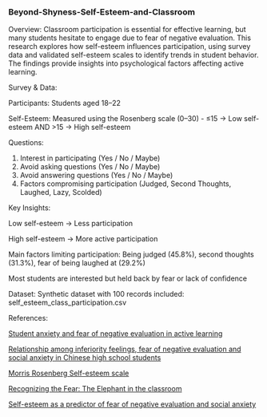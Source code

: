 ### Beyond-Shyness-Self-Esteem-and-Classroom

Overview: Classroom participation is essential for effective learning, but many students hesitate to engage due to fear of negative evaluation. This research explores how self-esteem influences participation, using survey data and validated self-esteem scales to identify trends in student behavior. The findings provide insights into psychological factors affecting active learning.

Survey & Data:

Participants: Students aged 18–22

Self-Esteem: Measured using the Rosenberg scale (0–30) - ≤15 → Low self-esteem AND >15 → High self-esteem

Questions:
1. Interest in participating (Yes / No / Maybe)
2. Avoid asking questions (Yes / No / Maybe)
3. Avoid answering questions (Yes / No / Maybe)
4. Factors compromising participation (Judged, Second Thoughts, Laughed, Lazy, Scolded)

Key Insights:

Low self-esteem → Less participation

High self-esteem → More active participation

Main factors limiting participation: Being judged (45.8%), second thoughts (31.3%), fear of being laughed at (29.2%)

Most students are interested but held back by fear or lack of confidence

Dataset: Synthetic dataset with 100 records included: self_esteem_class_participation.csv

References: 

[Student anxiety and fear of negative evaluation in active learning](https://www.researchgate.net/publication/339444503_Student_Anxiety_and_Fear_of_Negative_Evaluation_in_Active_Learning_Science_Classrooms)

[Relationship among inferiority feelings, fear of negative evaluation and social anxiety in Chinese high school students](https://www.ncbi.nlm.nih.gov/pmc/articles/PMC9872515/)

[Morris Rosenberg Self-esteem scale](https://fetzer.org/sites/default/files/images/stories/pdf/selfmeasures/Self_Measures_for_Self-Esteem_ROSENBERG_SELF-ESTEEM.pdf)

[Recognizing the Fear: The Elephant in the classroom](https://www.jstor.org/stable/24760535)

[Self-esteem as a predictor of fear of negative evaluation and social anxiety](https://www.pjpku.com/index.php/pjp/article/view/112)
